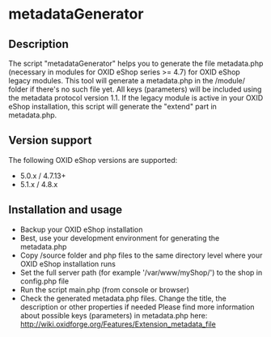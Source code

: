 metadataGenerator
=================

## Description

The script "metadataGenerator" helps you to generate the file metadata.php (necessary in modules for OXID eShop series >= 4.7) for OXID eShop legacy modules. This tool will generate a metadata.php in the /module/ folder if there's no such file yet. All keys (parameters) will be included using the metadata protocol version 1.1. If the legacy module is active in your OXID eShop installation, this script will generate the "extend" part in metadata.php.

## Version support

The following OXID eShop versions are supported:
 * 5.0.x / 4.7.13+
 * 5.1.x / 4.8.x

## Installation and usage

 * Backup your OXID eShop installation
 * Best, use your development environment for generating the metadata.php
 * Copy /source folder and php files to the same directory level where your OXID eShop installation runs
 * Set the full server path (for example '/var/www/myShop/') to the shop in config.php file
 * Run the script main.php (from console or browser)
 * Check the generated metadata.php files. Change the title, the description or other properties if needed
 Please find more information about possible keys (parameters) in metadata.php here: http://wiki.oxidforge.org/Features/Extension_metadata_file
